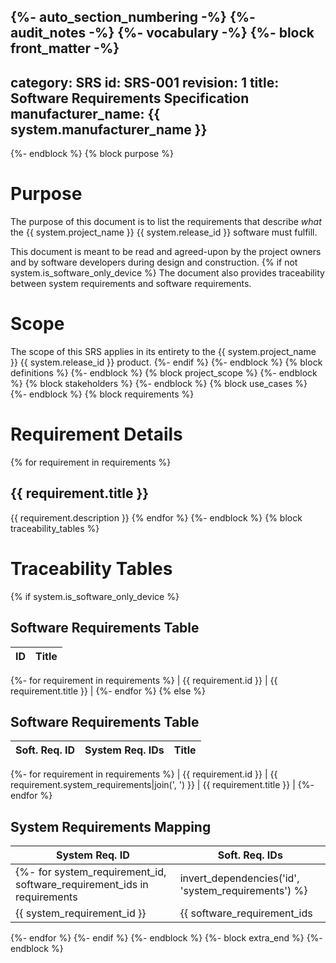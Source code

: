{%- auto_section_numbering -%}
{%- audit_notes -%}
{%- vocabulary -%}
{%- block front_matter -%}
---
category: SRS
id: SRS-001
revision: 1
title: Software Requirements Specification
manufacturer_name: {{ system.manufacturer_name }}
---
{%- endblock %}
{% block purpose %}
# Purpose

The purpose of this document is to list the requirements that describe *what* the {{ system.project_name }} {{ system.release_id }} software must fulfill.

This document is meant to be read and agreed-upon by the project owners and by software developers during design and construction.
{% if not system.is_software_only_device %}
The document also provides traceability between system requirements and software requirements.

# Scope

The scope of this SRS applies in its entirety to the {{ system.project_name }} {{ system.release_id }} product.
{%- endif %}
{%- endblock %}
{% block definitions %}
{%- endblock %}
{% block project_scope %}
{%- endblock %}
{% block stakeholders %}
{%- endblock %}
{% block use_cases %}
{%- endblock %}
{% block requirements %}
# Requirement Details
{% for requirement in requirements %}
## {{ requirement.title }}

{{ requirement.description }}
{% endfor %}
{%- endblock %}
{% block traceability_tables %}
# Traceability Tables
{% if system.is_software_only_device %}
## Software Requirements Table

| ID | Title |
| --- | --- |
{%- for requirement in requirements %}
| {{ requirement.id }} | {{ requirement.title }} |
{%- endfor %}
{% else %}
## Software Requirements Table

| Soft. Req. ID | System Req. IDs | Title |
| --- | --- | --- |
{%- for requirement in requirements %}
| {{ requirement.id }} | {{ requirement.system_requirements|join(', ') }} | {{ requirement.title }} |
{%- endfor %}

## System Requirements Mapping

| System Req. ID | Soft. Req. IDs |
| --- | --- |
{%- for system_requirement_id, software_requirement_ids in requirements|invert_dependencies('id', 'system_requirements') %}
| {{ system_requirement_id }} | {{ software_requirement_ids|sort|join(', ') }} |
{%- endfor %}
{%- endif %}
{%- endblock %}
{%- block extra_end %}
{%- endblock %}
